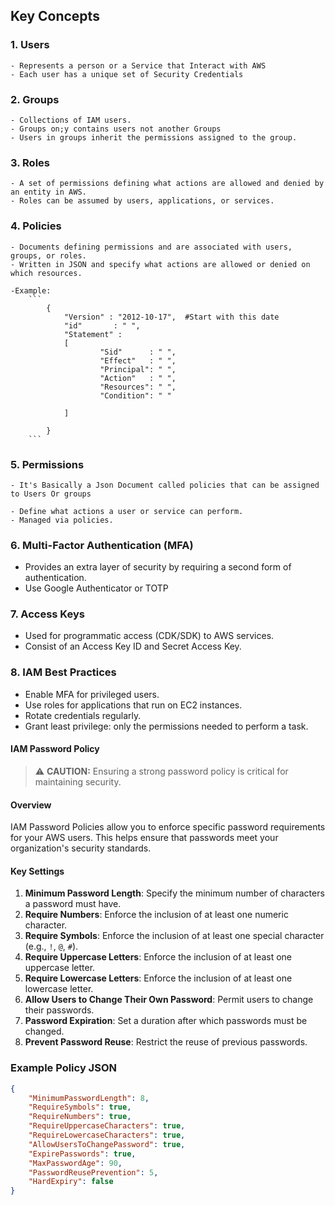 
## Key Concepts

### 1. **Users**
    - Represents a person or a Service that Interact with AWS
    - Each user has a unique set of Security Credentials 


### 2. **Groups**
    - Collections of IAM users.
    - Groups on;y contains users not another Groups
    - Users in groups inherit the permissions assigned to the group.

### 3. **Roles**
    - A set of permissions defining what actions are allowed and denied by an entity in AWS.
    - Roles can be assumed by users, applications, or services.

### 4. **Policies**
    - Documents defining permissions and are associated with users, groups, or roles.
    - Written in JSON and specify what actions are allowed or denied on which resources.

    -Example:
        ```
            {
                "Version" : "2012-10-17",  #Start with this date  
                "id"       : " ",
                "Statement" :  
                [
                        "Sid"      : " ",
                        "Effect"   : " ",
                        "Principal": " ",
                        "Action"   : " ",
                        "Resources": " ",
                        "Condition": " "

                ]

            }
        ```

### 5. **Permissions**
    - It's Basically a Json Document called policies that can be assigned to Users Or groups
        
    - Define what actions a user or service can perform.
    - Managed via policies.

### 6. **Multi-Factor Authentication (MFA)**
   - Provides an extra layer of security by requiring a second form of authentication.
   - Use Google Authenticator or TOTP

### 7. **Access Keys**
   - Used for programmatic access (CDK/SDK) to AWS services.
   - Consist of an Access Key ID and Secret Access Key.

### 8. **IAM Best Practices**
   - Enable MFA for privileged users.
   - Use roles for applications that run on EC2 instances.
   - Rotate credentials regularly.
   - Grant least privilege: only the permissions needed to perform a task.

#### IAM Password Policy

> ⚠️ **CAUTION:** Ensuring a strong password policy is critical for maintaining security.

#### Overview
IAM Password Policies allow you to enforce specific password requirements for your AWS users. This helps ensure that passwords meet your organization's security standards.

#### Key Settings

1. **Minimum Password Length**: Specify the minimum number of characters a password must have.
2. **Require Numbers**: Enforce the inclusion of at least one numeric character.
3. **Require Symbols**: Enforce the inclusion of at least one special character (e.g., `!`, `@`, `#`).
4. **Require Uppercase Letters**: Enforce the inclusion of at least one uppercase letter.
5. **Require Lowercase Letters**: Enforce the inclusion of at least one lowercase letter.
6. **Allow Users to Change Their Own Password**: Permit users to change their passwords.
7. **Password Expiration**: Set a duration after which passwords must be changed.
8. **Prevent Password Reuse**: Restrict the reuse of previous passwords.

### Example Policy JSON

```json
{
    "MinimumPasswordLength": 8,
    "RequireSymbols": true,
    "RequireNumbers": true,
    "RequireUppercaseCharacters": true,
    "RequireLowercaseCharacters": true,
    "AllowUsersToChangePassword": true,
    "ExpirePasswords": true,
    "MaxPasswordAge": 90,
    "PasswordReusePrevention": 5,
    "HardExpiry": false
}
```